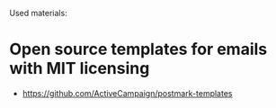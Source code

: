 Used materials:

# Open source templates for emails with MIT licensing
- https://github.com/ActiveCampaign/postmark-templates
